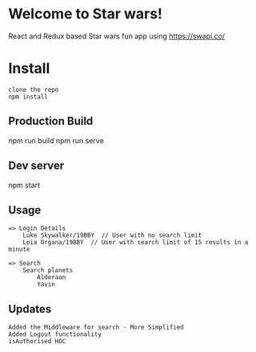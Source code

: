 # Welcome to Star wars!
React and Redux based 
Star wars fun app using https://swapi.co/ 

# Install
	clone the repo
	npm install
	
## Production Build

npm run build
npm run serve

## Dev server

npm start

## Usage
	=> Login Details
		Luke Skywalker/19BBY  // User with no search limit
		Leia Organa/19BBY  // User with search limit of 15 results in a minute

	=> Search
		Search planets
			Alderaan
			Yavin


## Updates
	Added the Middleware for search - More Simplified
	Added Logout functionality
	isAuthorised HOC
